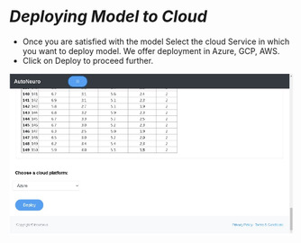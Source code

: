 # **_Deploying Model to Cloud_**
* Once you are satisfied with the model Select the cloud Service in which you want to deploy model. We offer deployment in Azure, GCP, AWS.
* Click on Deploy to proceed further.

![Deploy](../img/three.jpg)

